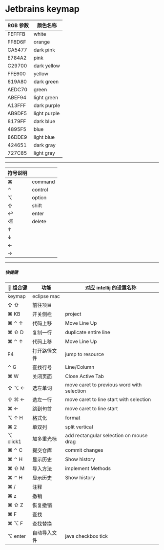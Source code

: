 # Jetbrains keymap

| RGB 参数 | 颜色名称     |
| -------- | ------------ |
| FEFFFB   | white        |
| FF8D6F   | orange       |
| CA5477   | dark pink    |
| E784A2   | pink         |
| C29700   | dark yellow  |
| FFE600   | yellow       |
| 619A80   | dark green   |
| AEDC70   | green        |
| ABEF94   | light green  |
| A13FFF   | dark purple  |
| AB9DF5   | light purple |
| 8179FF   | dark blue    |
| 4895F5   | blue         |
| 86DDE9   | light blue   |
| 424651   | dark gray    |
| 727C85   | light gray   |

---

| 符号说明 |         |
| -------- | ------- |
| ⌘        | command |
| ⌃        | control |
| ⌥        | option  |
| ⇧        | shift   |
| ↩        | enter   |
| ⌫        | delete  |
| ↑        |         |
| ↓        |         |
| ←        |         |
| →        |         |

---

##### 快捷键

|  组合键  | 功能         | 对应 intellij 的设置名称                   |
| -------- | ------------ | ------------------------------------------ |
| keymap   | eclipse mac  |                                            |
| ⇧ ⇧      | 前往项目     |                                            |
| ⌘ KB     | 开关侧栏     | project                                    |
| ⌘ ⌃ ↑    | 代码上移     | Move Line Up                               |
| ⌘ ⇧ D    | 复制一行     | duplicate entire line                      |
| ⌘ ⌃ ↑    | 代码上移     | Move Line Up                               |
| F4       | 打开路径文件 | jump to resource                           |
| ⌃ G      | 查找行号     | Line/Column                                |
| ⌘ W      | 关闭页面     | Close Active Tab                           |
| ⇧ ⌥ ←    | 选左单词     | move caret to previous word with selection |
| ⇧ ⌘ ←    | 选左一行     | move caret to line start with selection    |
| ⌘ ←      | 跳到句首     | move caret to line start                   |
| ⌥ ↑ H    | 格式化       | format                                     |
| ⌘ 2      | 单双列       | split vertical                             |
| ⌥ click1 | 加多重光标   | add rectangular selection on mouse drag    |
| ⌘ ⌃ C    | 提交仓库     | commit changes                             |
| ⌘ ⌃ H    | 显示历史     | Show history                               |
| ⌘ ⇧ M    | 导入方法     | implement Methods                          |
| ⌘ ⌃ H    | 显示历史     | Show history                               |
| ⌘ /      | 注释         |                                            |
| ⌘ z      | 撤销         |                                            |
| ⌘ ⇧ Z    | 恢复撤销     |                                            |
| ⌘ F      | 查找         |                                            |
| ⌘ ⌥ F    | 查找替换     |                                            |
| ⌥ enter  | 自动导入文件 | java checkbox tick                         |

